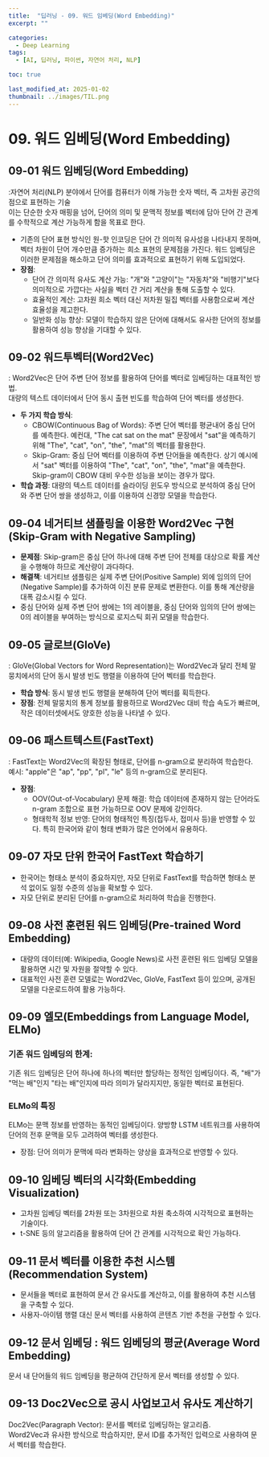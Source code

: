 ```yaml
---
title:  "딥러닝 - 09. 워드 임베딩(Word Embedding)"
excerpt: ""

categories:
  - Deep Learning
tags:
  - [AI, 딥러닝, 파이썬, 자연어 처리, NLP]

toc: true

last_modified_at: 2025-01-02
thumbnail: ../images/TIL.png
---
```


# 09. 워드 임베딩(Word Embedding)

## 09-01 워드 임베딩(Word Embedding)
:자연어 처리(NLP) 분야에서 단어를 컴퓨터가 이해 가능한 숫자 벡터, 즉 고차원 공간의 점으로 표현하는 기술     
이는 단순한 숫자 매핑을 넘어, 단어의 의미 및 문맥적 정보를 벡터에 담아 단어 간 관계를 수학적으로 계산 가능하게 함을 목표로 한다.
- 기존의 단어 표현 방식인 원-핫 인코딩은 단어 간 의미적 유사성을 나타내지 못하며, 벡터 차원이 단어 개수만큼 증가하는 희소 표현의 문제점을 가진다. 워드 임베딩은 이러한 문제점을 해소하고 단어 의미를 효과적으로 표현하기 위해 도입되었다.
- **장점**:
    - 단어 간 의미적 유사도 계산 가능: "개"와 "고양이"는 "자동차"와 "비행기"보다 의미적으로 가깝다는 사실을 벡터 간 거리 계산을 통해 도출할 수 있다.
    - 효율적인 계산: 고차원 희소 벡터 대신 저차원 밀집 벡터를 사용함으로써 계산 효율성을 제고한다.
    - 일반화 성능 향상: 모델이 학습하지 않은 단어에 대해서도 유사한 단어의 정보를 활용하여 성능 향상을 기대할 수 있다.

## 09-02 워드투벡터(Word2Vec)
: Word2Vec은 단어 주변 단어 정보를 활용하여 단어를 벡터로 임베딩하는 대표적인 방법.     
대량의 텍스트 데이터에서 단어 동시 출현 빈도를 학습하여 단어 벡터를 생성한다.
- **두 가지 학습 방식**:
    - CBOW(Continuous Bag of Words): 주변 단어 벡터를 평균내어 중심 단어를 예측한다. 예컨대, "The cat sat on the mat" 문장에서 "sat"을 예측하기 위해 "The", "cat", "on", "the", "mat"의 벡터를 활용한다.
    - Skip-Gram: 중심 단어 벡터를 이용하여 주변 단어들을 예측한다. 상기 예시에서 "sat" 벡터를 이용하여 "The", "cat", "on", "the", "mat"을 예측한다. Skip-gram이 CBOW 대비 우수한 성능을 보이는 경우가 많다.
- **학습 과정**: 대량의 텍스트 데이터를 슬라이딩 윈도우 방식으로 분석하여 중심 단어와 주변 단어 쌍을 생성하고, 이를 이용하여 신경망 모델을 학습한다.


## 09-04 네거티브 샘플링을 이용한 Word2Vec 구현(Skip-Gram with Negative Sampling)

- **문제점**: Skip-gram은 중심 단어 하나에 대해 주변 단어 전체를 대상으로 확률 계산을 수행해야 하므로 계산량이 과다하다.
- **해결책**: 네거티브 샘플링은 실제 주변 단어(Positive Sample) 외에 임의의 단어(Negative Sample)를 추가하여 이진 분류 문제로 변환한다. 이를 통해 계산량을 대폭 감소시킬 수 있다.
- 중심 단어와 실제 주변 단어 쌍에는 1의 레이블을, 중심 단어와 임의의 단어 쌍에는 0의 레이블을 부여하는 방식으로 로지스틱 회귀 모델을 학습한다.

## 09-05 글로브(GloVe)
: GloVe(Global Vectors for Word Representation)는 Word2Vec과 달리 전체 말뭉치에서의 단어 동시 발생 빈도 행렬을 이용하여 단어 벡터를 학습한다.
- **학습 방식**: 동시 발생 빈도 행렬을 분해하여 단어 벡터를 획득한다.
- **장점**: 전체 말뭉치의 통계 정보를 활용하므로 Word2Vec 대비 학습 속도가 빠르며, 작은 데이터셋에서도 양호한 성능을 나타낼 수 있다.

## 09-06 패스트텍스트(FastText)
: FastText는 Word2Vec의 확장된 형태로, 단어를 n-gram으로 분리하여 학습한다.     
예시: "apple"은 "ap", "pp", "pl", "le" 등의 n-gram으로 분리된다.
- **장점**:
    - OOV(Out-of-Vocabulary) 문제 해결: 학습 데이터에 존재하지 않는 단어라도 n-gram 조합으로 표현 가능하므로 OOV 문제에 강인하다.
    - 형태학적 정보 반영: 단어의 형태적인 특징(접두사, 접미사 등)을 반영할 수 있다. 특히 한국어와 같이 형태 변화가 많은 언어에서 유용하다.

## 09-07 자모 단위 한국어 FastText 학습하기

- 한국어는 형태소 분석이 중요하지만, 자모 단위로 FastText를 학습하면 형태소 분석 없이도 일정 수준의 성능을 확보할 수 있다.
- 자모 단위로 분리된 단어를 n-gram으로 처리하여 학습을 진행한다.

## 09-08 사전 훈련된 워드 임베딩(Pre-trained Word Embedding)

- 대량의 데이터(예: Wikipedia, Google News)로 사전 훈련된 워드 임베딩 모델을 활용하면 시간 및 자원을 절약할 수 있다.
- 대표적인 사전 훈련 모델로는 Word2Vec, GloVe, FastText 등이 있으며, 공개된 모델을 다운로드하여 활용 가능하다.

## 09-09 엘모(Embeddings from Language Model, ELMo)

### 기존 워드 임베딩의 한계:
기존 워드 임베딩은 단어 하나에 하나의 벡터만 할당하는 정적인 임베딩이다. 즉, "배"가 "먹는 배"인지 "타는 배"인지에 따라 의미가 달라지지만, 동일한 벡터로 표현된다.
### ELMo의 특징
ELMo는 문맥 정보를 반영하는 동적인 임베딩이다. 양방향 LSTM 네트워크를 사용하여 단어의 전후 문맥을 모두 고려하여 벡터를 생성한다.
- 장점: 단어 의미가 문맥에 따라 변화하는 양상을 효과적으로 반영할 수 있다.

## 09-10 임베딩 벡터의 시각화(Embedding Visualization)

- 고차원 임베딩 벡터를 2차원 또는 3차원으로 차원 축소하여 시각적으로 표현하는 기술이다.
- t-SNE 등의 알고리즘을 활용하여 단어 간 관계를 시각적으로 확인 가능하다.

## 09-11 문서 벡터를 이용한 추천 시스템(Recommendation System)

- 문서들을 벡터로 표현하여 문서 간 유사도를 계산하고, 이를 활용하여 추천 시스템을 구축할 수 있다.
- 사용자-아이템 행렬 대신 문서 벡터를 사용하여 콘텐츠 기반 추천을 구현할 수 있다.

## 09-12 문서 임베딩 : 워드 임베딩의 평균(Average Word Embedding)

문서 내 단어들의 워드 임베딩을 평균하여 간단하게 문서 벡터를 생성할 수 있다.

## 09-13 Doc2Vec으로 공시 사업보고서 유사도 계산하기

Doc2Vec(Paragraph Vector): 문서를 벡터로 임베딩하는 알고리즘.       
Word2Vec과 유사한 방식으로 학습하지만, 문서 ID를 추가적인 입력으로 사용하여 문서 벡터를 학습한다.